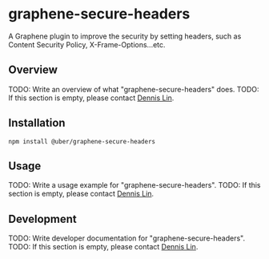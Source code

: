 # graphene-secure-headers

A Graphene plugin to improve the security by setting headers, such as Content Security Policy, X-Frame-Options...etc.

## Overview

TODO: Write an overview of what "graphene-secure-headers" does.
TODO: If this section is empty, please contact [Dennis Lin](dennis.lin@uber.com).

## Installation

```
npm install @uber/graphene-secure-headers
```

## Usage

TODO: Write a usage example for "graphene-secure-headers".
TODO: If this section is empty, please contact [Dennis Lin](dennis.lin@uber.com).

## Development

TODO: Write developer documentation for "graphene-secure-headers".
TODO: If this section is empty, please contact [Dennis Lin](dennis.lin@uber.com).
